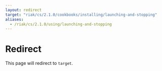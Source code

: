 ```yaml
---
layout: redirect
target: "riak/cs/2.1.0/cookbooks/installing/launching-and-stopping"
aliases:
  - /riak/cs/2.1.0/using/launching-and-stopping
---
```


# Redirect

This page will redirect to `target`.
